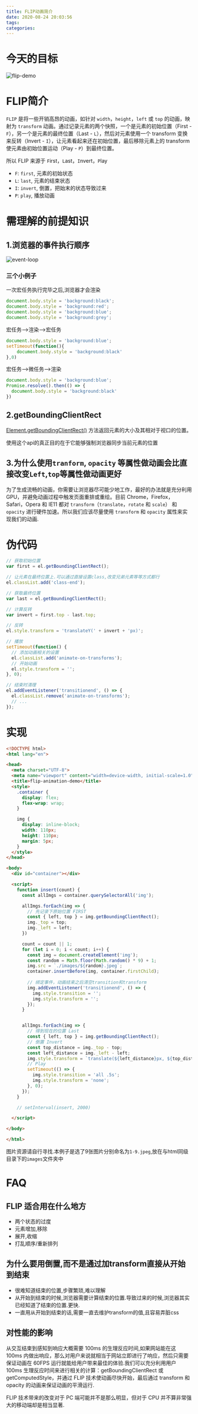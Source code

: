 ```yaml
---
title: FLIP动画简介
date: 2020-08-24 20:03:56
tags:
categories:
---
```


# 今天的目标

![flip-demo](/assets/FLIP动画简介/flip-demo.gif)

# FLIP简介

`FLIP` 是将一些开销高昂的动画，如针对 `width`，`height`，`left` 或 `top` 的动画，映射为 `transform` 动画。通过记录元素的两个快照，一个是元素的初始位置（First - `F`），另一个是元素的最终位置（Last - `L`），然后对元素使用一个 transform 变换来反转（Invert - `I`），让元素看起来还在初始位置，最后移除元素上的 transform 使元素由初始位置运动（Play - `P`）到最终位置。

所以 FLIP 来源于 `F`irst，`L`ast，`I`nvert，`P`lay

+ `F`: `first`, 元素的初始状态
+ `L`: `last`, 元素的结束状态
+ `I`: `invert`, 倒置，把始末的状态导致过来
+ `P`: `play`, 播放动画

# 需理解的前提知识

## 1.浏览器的事件执行顺序

![event-loop](/assets/FLIP动画简介/event-loop.png)

### 三个小例子

一次宏任务执行完毕之后,浏览器才会渲染
```js
document.body.style = 'background:black';
document.body.style = 'background:red';
document.body.style = 'background:blue';
document.body.style = 'background:grey';
```

宏任务-->渲染-->宏任务
```js
document.body.style = 'background:blue';
setTimeout(function(){
    document.body.style = 'background:black'
},0)
```

宏任务-->微任务-->渲染
```js
document.body.style = 'background:blue';
Promise.resolve().then(() => {
  document.body.style = 'background:black'
})
```

## 2.getBoundingClientRect

[Element.getBoundingClientRect()](https://developer.mozilla.org/zh-CN/docs/Web/API/Element/getBoundingClientRect)  方法返回元素的大小及其相对于视口的位置。

<div class="block tip-block">

使用这个api的真正目的在于它能够强制浏览器同步当前元素的位置
</div>

## 3.为什么使用`tranform`, `opacity` 等属性做动画会比直接改变`Left`,`top`等属性做动画更好

为了生成流畅的动画，你需要让浏览器尽可能少地工作，最好的办法就是充分利用 GPU，并避免动画过程中触发页面重排或重绘。目前 Chrome，Firefox，Safari，Opera 和 IE11 都对 `transform`（`translate`，`rotate` 和 `scale`） 和 `opacity` 进行硬件加速。所以我们应该尽量使用 `transform` 和 `opacity` 属性来实现我们的动画.

# 伪代码

```js
// 获取初始位置
var first = el.getBoundingClientRect();

// 让元素在最终位置上.可以通过直接设置class,改变兄弟元素等等方式都行
el.classList.add('class-end');

// 获取最终位置
var last = el.getBoundingClientRect();

// 计算反转
var invert = first.top - last.top;

// 反转
el.style.transform = 'translateY(' + invert + 'px)';

// 播放
setTimeout(function() { 
  // 添加动画相关的设置
  el.classList.add('animate-on-transforms');
  // 开始动画
  el.style.transform = ''; 
}, 0);

// 结束时清理
el.addEventListener('transitionend', () => {
  el.classList.remove('animate-on-transforms');
  // ...
});
```

# 实现

```html
<!DOCTYPE html>
<html lang="en">

<head>
  <meta charset="UTF-8">
  <meta name="viewport" content="width=device-width, initial-scale=1.0">
  <title>flip-animation-demo</title>
  <style>
    .container {
      display: flex;
      flex-wrap: wrap;
    }

    img {
      display: inline-block;
      width: 110px;
      height: 110px;
      margin: 5px;
    }
  </style>
</head>

<body>
  <div id="container"></div>

  <script>
    function insert(count) {
      const allImgs = container.querySelectorAll('img');

      allImgs.forEach(img => {
        // 先记录下原始位置 FIRST
        const { left, top } = img.getBoundingClientRect();
        img._top = top;
        img._left = left;
      })

      count = count || 1;
      for (let i = 0; i < count; i++) {
        const img = document.createElement('img');
        const random = Math.floor(Math.random() * 9) + 1;
        img.src = `./images/${random}.jpeg`;
        container.insertBefore(img, container.firstChild);
        
        // 绑定事件，动画结束之后清空transition和transform
        img.addEventListener('transitionend', () => {
          img.style.transition = '';
          img.style.transform = '';
        });
      }


      allImgs.forEach(img => {
        // 得到现在的位置 Last
        const { left, top } = img.getBoundingClientRect();
        // 倒置 Invert
        const top_distance = img._top - top;
        const left_distance = img._left - left;
        img.style.transform = `translate(${left_distance}px, ${top_distance}px)`;
        // Play
        setTimeout(() => {
          img.style.transition = 'all .5s';
          img.style.transform = 'none';
        }, 0);
      });
    }

    // setInterval(insert, 2000)

  </script>

</body>

</html>
```

<div class="block tip-block">

图片资源请自行寻找.本例子是选了9张图片分别命名为`1-9.jpeg`,放在与html同级目录下的`images`文件夹中
</div>

# FAQ

## FLIP 适合用在什么地方

+ 两个状态的过度
+ 元素增加,移除
+ 展开,收缩
+ 打乱顺序/重新排列

## 为什么要用倒置,而不是通过加transform直接从开始到结束

+ 很难知道结束的位置,步骤繁琐,难以理解
+ 从开始到结束的时候,浏览器需要计算结束的位置.导致过来的时候,浏览器其实已经知道了结束的位置.更快.
+ 一直用从开始到结束的话,需要一直去维护transform的值,且容易弄脏css

## 对性能的影响

从交互结束到感知到响应大概需要 100ms 的生理反应时间,如果网站能在这 100ms 内做出响应，那么对用户来说就相当于网站立即进行了响应，然后只需要保证动画在 60FPS 运行就能给用户带来最佳的体验.我们可以充分利用用户 100ms 生理反应时间来进行相关的计算：getBoundingClientRect 或 getComputedStyle，并通过 FLIP 技术使动画尽快开始，最后通过 transform 和 opacity 的动画来保证动画的平滑运行.

FLIP 技术带来的改变对于 PC 端可能并不是那么明显，但对于 CPU 并不算非常强大的移动端却是相当显著.